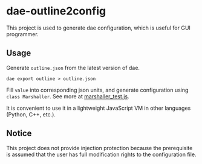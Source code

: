 # dae-outline2config

This project is used to generate dae configuration, which is useful for GUI programmer.

## Usage

Generate `outline.json` from the latest version of dae.

```shell
dae export outline > outline.json
```

Fill `value` into corresponding json units, and generate configuration using `class Marshaller`. See more at [marshaller_test.js](marshaller_test.js).

It is convenient to use it in a lightweight JavaScript VM in other languages (Python, C++, etc.).

## Notice

This project does not provide injection protection because the prerequisite is assumed that the user has full modification rights to the configuration file.
